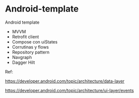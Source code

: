 # Android-template

Android template

- MVVM
- Retrofit client
- Compose con uiStates
- Corrutinas y flows
- Repository pattern
- Navgraph
- Dagger Hilt


Ref:

https://developer.android.com/topic/architecture/data-layer

https://developer.android.com/topic/architecture/ui-layer/events
